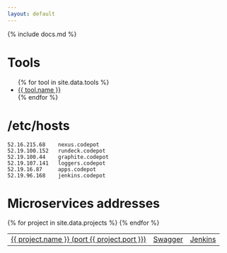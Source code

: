 ```yaml
---
layout: default
---
```



{% include docs.md %}


# Tools

<ul>
{% for tool in site.data.tools %}
  <li><a href="{{ tool.url }}">{{ tool.name }}</a></li>
{% endfor %}
</ul>

# <a name="hosts"/></a> /etc/hosts

```
52.16.215.68	nexus.codepot
52.19.100.152	rundeck.codepot
52.19.100.44	graphite.codepot
52.19.107.141	loggers.codepot
52.19.16.87		apps.codepot 
52.19.96.168	jenkins.codepot
```
# Microservices addresses

<table class='table'>
  <tbody>
  {% for project in site.data.projects %}
    <tr>
      <td><a href="http://apps.{{ site.domain }}:{{ project.port }}">{{ project.name }} (port {{ project.port }})</a></td>
      <td><a href="http://apps.{{ site.domain }}:{{ project.port }}/swagger/index.html">Swagger</a></td>
      <td><a href="http://jenkins.{{ site.domain }}/job/{{ project.name }}/">Jenkins</a></td>
    </tr>
  {% endfor %}
  </tbody>
</table>

